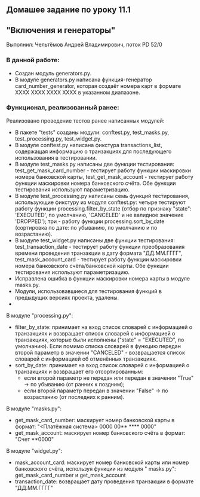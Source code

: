 ## Домашее задание по уроку 11.1

## "Включения и генераторы"

Выполнил: Чельтёмов Андрей Владимирович, поток PD 52/0

### В данной работе:
* Создан модуль generators.py.
* В модуле generators.py написана функция-генератор card_number_generator, которая создаёт номера карт в формате 
XXXX XXXX XXXX XXXX в указанном диапазоне.


### Функционал, реализованный ранее:

Реализовано проведение тестов ранее написанных модулей:
* В пакете "tests" созданы модули: conftest.py, test_masks.py, test_processing.py, test_widget.py. 
* В модуле conftest.py написана фикстура transactions_list, содержащая информацию о транзакциях для последующего использования в тестировании.
* В модуле test_masks.py написаны две функции тестирования: test_get_mask_card_number - тестирует работу функции маскировки номера банковской карты, test_get_mask_account - тестирует работу функции маскировки номера банковского счёта. Обе функции тестирования используют параметризацию.
* В модуле test_processing.py написаны семь функций тестирования, использующие фикстуру из модуля conftest.py: четыре тестируют работу функции processing.filter_by_state (отбор по признаку "state": 'EXECUTED', по умолчанию, 'CANCELED' и не валидное значение 'DROPPED'); три - работу функции processing.sort_by_date (сортировка по дате: по убыванию, по умолчанию и по возрастанию).
* В модуле test_widget.py написаны две функции тестирования: test_transaction_date - тестирует работу функции преобразования времени проведения транзакции в дату формата "ДД.ММ.ГГГГ", test_mask_account_card - тестирует работу функции маскировки номера банковского счёта/банковской карты. Обе функции тестирования используют параметризацию.
* Исправлена ошибка в функции маскировки номера карты в модуле masks.py.
* Модули, использовавшиеся для тестирования функций в предыдущих версиях проекта, удалены.
* 
В модуле "processing.py":

* filter_by_state: принимает на вход список словарей с информацией о транзакциях и возвращает список словарей с
  информацией о транзакциях, которые были исполнены ("state" = "EXECUTED", по умолчанию). Если помимо списка словарей в
  функцию передан второй параметр в значении "CANCELED" - возвращается список словарей с информацией об отменённых
  транзакциях.
* sort_by_date: принимает на вход список словарей с информацией о транзакциях и возвращает его отсортированным:
    - если второй параметр не передан или передан в значении "True" -> по убыванию (от ранних к поздним);
    - если второй параметр передан в значении "False" -> по возрастанию (от последних к ранним).

В модуле "masks.py":

* get_mask_card_number: маскирует номер банковской карты в формат: "<Платёжная система> 0000 00** **** 0000"
* get_mask_account: маскирует номер банковского счёта в формат: "Счет **0000"

В модуле "widget.py":

* mask_account_card: маскирует номер банковской карты или номер банковского счёта, используя функции из модуля "
  masks.py": get_mask_card_number и get_mask_account 
* transaction_date: возвращает дату проведения транзакции в формате "ДД.ММ.ГГГГ"